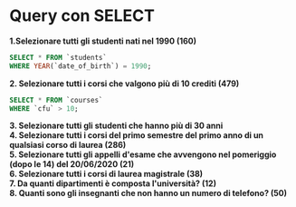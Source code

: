 # Query con SELECT

**1.Selezionare tutti gli studenti nati nel 1990 (160)**

```sql
SELECT * FROM `students`
WHERE YEAR(`date_of_birth`) = 1990;
```

**2. Selezionare tutti i corsi che valgono più di 10 crediti (479)**

```sql
SELECT * FROM `courses`
WHERE `cfu` > 10;
```

**3. Selezionare tutti gli studenti che hanno più di 30 anni**  
**4. Selezionare tutti i corsi del primo semestre del primo anno di un qualsiasi corso di laurea (286)**  
**5. Selezionare tutti gli appelli d'esame che avvengono nel pomeriggio (dopo le 14) del 20/06/2020 (21)**  
**6. Selezionare tutti i corsi di laurea magistrale (38)**  
**7. Da quanti dipartimenti è composta l'università? (12)**  
**8. Quanti sono gli insegnanti che non hanno un numero di telefono? (50)**
